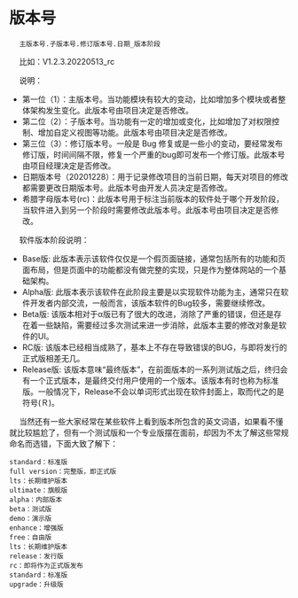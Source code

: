 

# 版本号  

&emsp; `主版本号.子版本号.修订版本号.日期_版本阶段`  

&emsp; 比如：V1.2.3.20220513_rc  

&emsp; 说明：  

* 第一位（1）：主版本号。当功能模块有较大的变动，比如增加多个模块或者整体架构发生变化。此版本号由项目决定是否修改。
* 第二位（2）：子版本号。当功能有一定的增加或变化，比如增加了对权限控制、增加自定义视图等功能。此版本号由项目决定是否修改。
* 第三位（3）：修订版本号。一般是 Bug 修复或是一些小的变动，要经常发布修订版，时间间隔不限，修复一个严重的bug即可发布一个修订版。此版本号由项目经理决定是否修改。
* 日期版本号（20201228）：用于记录修改项目的当前日期，每天对项目的修改都需要更改日期版本号。此版本号由开发人员决定是否修改。
* 希腊字母版本号(rc)：此版本号用于标注当前版本的软件处于哪个开发阶段，当软件进入到另一个阶段时需要修改此版本号。此版本号由项目决定是否修改。

&emsp; 软件版本阶段说明：  

* Base版: 此版本表示该软件仅仅是一个假页面链接，通常包括所有的功能和页面布局，但是页面中的功能都没有做完整的实现，只是作为整体网站的一个基础架构。  
* Alpha版: 此版本表示该软件在此阶段主要是以实现软件功能为主，通常只在软件开发者内部交流，一般而言，该版本软件的Bug较多，需要继续修改。  
* Beta版: 该版本相对于α版已有了很大的改进，消除了严重的错误，但还是存在着一些缺陷，需要经过多次测试来进一步消除，此版本主要的修改对象是软件的UI。  
* RC版: 该版本已经相当成熟了，基本上不存在导致错误的BUG，与即将发行的正式版相差无几。  
* Release版: 该版本意味“最终版本”，在前面版本的一系列测试版之后，终归会有一个正式版本，是最终交付用户使用的一个版本。该版本有时也称为标准版。一般情况下，Release不会以单词形式出现在软件封面上，取而代之的是符号(Ｒ)。   

&emsp; 当然还有一些大家经常在某些软件上看到版本所包含的英文词语，如果看不懂就比较尴尬了，但有一个测试版和一个专业版摆在面前，却因为不太了解这些常规命名而选错，下面大致了解下：

    standard：标准版
    full version：完整版，即正式版
    lts：长期维护版本
    ultimate：旗舰版
    alpha：内部版本
    beta：测试版
    demo：演示版
    enhance：增强版
    free：自由版
    lts：长期维护版本
    release：发行版
    rc：即将作为正式版发布
    standard：标准版
    upgrade：升级版


